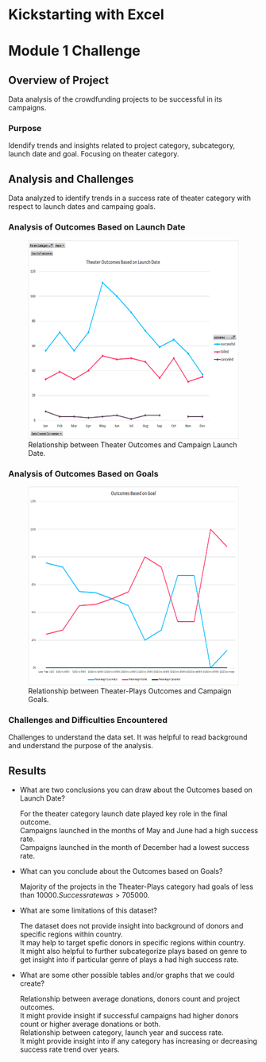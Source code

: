 # Kickstarting with Excel
# Module 1 Challenge

## Overview of Project
Data analysis of the crowdfunding projects to be successful in its campaigns.

### Purpose
Idendify trends and insights related to project category, subcategory, launch date and goal. Focusing on theater category.

## Analysis and Challenges
Data analyzed to identify trends in a success rate of theater category with respect to launch dates and campaing goals.

### Analysis of Outcomes Based on Launch Date

<figure>
    <img src="/Resources/Theater_Outcomes_vs_Launch.png" width="600" height="400"
         alt="Theater_Outcomes_vs_Launch">
    <figcaption>Relationship between Theater Outcomes and Campaign Launch Date.</figcaption>
</figure>

### Analysis of Outcomes Based on Goals

<figure>
    <img src="/Resources/Outcomes_vs_Goals.png" width="600" height="400"
         alt="Theater_Plays_Outcomes_vs_Goals">
    <figcaption>Relationship between Theater-Plays Outcomes and Campaign Goals.</figcaption>
</figure>

### Challenges and Difficulties Encountered
Challenges to understand the data set. It was helpful to read background and understand the purpose of the analysis.

## Results

- What are two conclusions you can draw about the Outcomes based on Launch Date?

    For the theater category launch date played key role in the final outcome.  
    Campaigns launched in the months of May and June had a high success rate.   
    Campaigns launched in the month of December had a lowest success rate.

- What can you conclude about the Outcomes based on Goals?

    Majority of the projects in the Theater-Plays category had goals of less than $10000.   
    Success rate was >70% for projects with campaign gols of <$5000.   

- What are some limitations of this dataset?

    The dataset does not provide insight into background of donors and specific regions within country.   
    It may help to target spefic donors in specific regions within country.   
    It might also helpful to further subcategorize plays based on genre to get insight into if particular genre of plays a had high success rate.  

- What are some other possible tables and/or graphs that we could create?

    Relationship between average donations, donors count and project outcomes.   
    It might provide insight if successful campaigns had higher donors count or higher average donations or both.   
    Relationship between category, launch year and success rate.   
    It might provide insight into if any category has increasing or decreasing success rate trend over years.   
